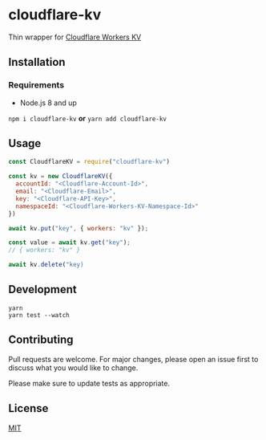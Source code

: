 # cloudflare-kv

Thin wrapper for [Cloudflare Workers KV](https://developers.cloudflare.com/workers/kv/)

## Installation

### Requirements

- Node.js 8 and up

`npm i cloudflare-kv` **or** `yarn add cloudflare-kv`

## Usage

```js
const CloudflareKV = require("cloudflare-kv")

const kv = new CloudflareKV({
  accountId: "<Cloudflare-Account-Id>",
  email: "<Cloudflare-Email>",
  key: "<Cloudflare-API-Key>",
  namespaceId: "<Cloudflare-Workers-KV-Namespace-Id>"
})

await kv.put("key", { workers: "kv" });

const value = await kv.get("key");
// { workers: "kv" }

await kv.delete("key)
```

## Development

```
yarn
yarn test --watch
```

## Contributing

Pull requests are welcome. For major changes, please open an issue first to discuss what you would like to change.

Please make sure to update tests as appropriate.

## License

[MIT](https://github.com/Zertz/cloudflare-kv/blob/master/license)

